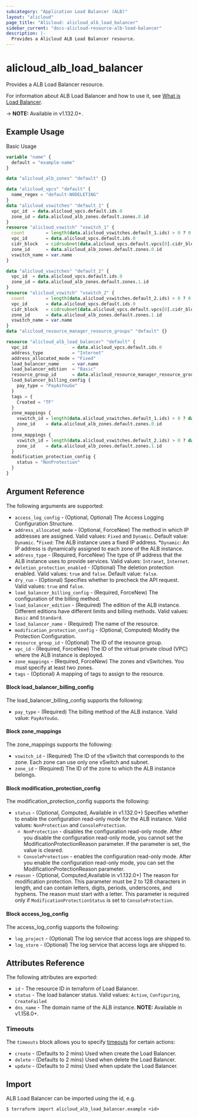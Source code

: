 ```yaml
---
subcategory: "Application Load Balancer (ALB)"
layout: "alicloud"
page_title: "Alicloud: alicloud_alb_load_balancer"
sidebar_current: "docs-alicloud-resource-alb-load-balancer"
description: |-
  Provides a Alicloud ALB Load Balancer resource.
---
```


# alicloud\_alb\_load\_balancer

Provides a ALB Load Balancer resource.

For information about ALB Load Balancer and how to use it, see [What is Load Balancer](https://www.alibabacloud.com/help/doc-detail/197341.htm).

-> **NOTE:** Available in v1.132.0+.

## Example Usage

Basic Usage

```terraform
variable "name" {
  default = "example-name"
}

data "alicloud_alb_zones" "default" {}

data "alicloud_vpcs" "default" {
  name_regex = "default-NODELETING"
}
data "alicloud_vswitches" "default_1" {
  vpc_id  = data.alicloud_vpcs.default.ids.0
  zone_id = data.alicloud_alb_zones.default.zones.0.id
}
resource "alicloud_vswitch" "vswitch_1" {
  count        = length(data.alicloud_vswitches.default_1.ids) > 0 ? 0 : 1
  vpc_id       = data.alicloud_vpcs.default.ids.0
  cidr_block   = cidrsubnet(data.alicloud_vpcs.default.vpcs[0].cidr_block, 8, 2)
  zone_id      = data.alicloud_alb_zones.default.zones.0.id
  vswitch_name = var.name
}

data "alicloud_vswitches" "default_2" {
  vpc_id  = data.alicloud_vpcs.default.ids.0
  zone_id = data.alicloud_alb_zones.default.zones.1.id
}
resource "alicloud_vswitch" "vswitch_2" {
  count        = length(data.alicloud_vswitches.default_2.ids) > 0 ? 0 : 1
  vpc_id       = data.alicloud_vpcs.default.ids.0
  cidr_block   = cidrsubnet(data.alicloud_vpcs.default.vpcs[0].cidr_block, 8, 4)
  zone_id      = data.alicloud_alb_zones.default.zones.1.id
  vswitch_name = var.name
}
data "alicloud_resource_manager_resource_groups" "default" {}

resource "alicloud_alb_load_balancer" "default" {
  vpc_id                 = data.alicloud_vpcs.default.ids.0
  address_type           = "Internet"
  address_allocated_mode = "Fixed"
  load_balancer_name     = var.name
  load_balancer_edition  = "Basic"
  resource_group_id      = data.alicloud_resource_manager_resource_groups.default.groups.0.id
  load_balancer_billing_config {
    pay_type = "PayAsYouGo"
  }
  tags = {
    Created = "TF"
  }
  zone_mappings {
    vswitch_id = length(data.alicloud_vswitches.default_1.ids) > 0 ? data.alicloud_vswitches.default_1.ids[0] : concat(alicloud_vswitch.vswitch_1.*.id, [""])[0]
    zone_id    = data.alicloud_alb_zones.default.zones.0.id
  }
  zone_mappings {
    vswitch_id = length(data.alicloud_vswitches.default_2.ids) > 0 ? data.alicloud_vswitches.default_2.ids[0] : concat(alicloud_vswitch.vswitch_2.*.id, [""])[0]
    zone_id    = data.alicloud_alb_zones.default.zones.1.id
  }
  modification_protection_config {
    status = "NonProtection"
  }
}

```

## Argument Reference

The following arguments are supported:

* `access_log_config` - (Optional, Optional) The Access Logging Configuration Structure.
* `address_allocated_mode` - (Optional, ForceNew) The method in which IP addresses are assigned. Valid values: `Fixed` and `Dynamic`. Default value: `Dynamic`.
  *`Fixed`: The ALB instance uses a fixed IP address. 
  *`Dynamic`: An IP address is dynamically assigned to each zone of the ALB instance.
* `address_type` - (Required, ForceNew) The type of IP address that the ALB instance uses to provide services. Valid values: `Intranet`, `Internet`.
* `deletion_protection_enabled` - (Optional) The deletion protection enabled. Valid values: `true` and `false`. Default value: `false`.
* `dry_run` - (Optional) Specifies whether to precheck the API request. Valid values: `true` and `false`.
* `load_balancer_billing_config` - (Required, ForceNew) The configuration of the billing method.
* `load_balancer_edition` - (Required) The edition of the ALB instance. Different editions have different limits and billing methods.  Valid values: `Basic` and `Standard`.
* `load_balancer_name` - (Required) The name of the resource.
* `modification_protection_config` - (Optional, Computed) Modify the Protection Configuration.
* `resource_group_id` - (Optional) The ID of the resource group.
* `vpc_id` - (Required, ForceNew) The ID of the virtual private cloud (VPC) where the ALB instance is deployed.
* `zone_mappings` - (Required, ForceNew) The zones and vSwitches. You must specify at least two zones.
* `tags` - (Optional) A mapping of tags to assign to the resource.

#### Block load_balancer_billing_config

The load_balancer_billing_config supports the following:

* `pay_type` - (Required) The billing method of the ALB instance. Valid value: `PayAsYouGo`.

#### Block zone_mappings

The zone_mappings supports the following: 

* `vswitch_id` - (Required) The ID of the vSwitch that corresponds to the zone. Each zone can use only one vSwitch and subnet.
* `zone_id` - (Required) The ID of the zone to which the ALB instance belongs.

#### Block modification_protection_config

The modification_protection_config supports the following: 

* `status` - (Optional, Computed, Available in v1.132.0+) Specifies whether to enable the configuration read-only mode for the ALB instance. Valid values: `NonProtection` and `ConsoleProtection`.
  * `NonProtection` - disables the configuration read-only mode. After you disable the configuration read-only mode, you cannot set the ModificationProtectionReason parameter. If the parameter is set, the value is cleared.
  * `ConsoleProtection` - enables the configuration read-only mode. After you enable the configuration read-only mode, you can set the ModificationProtectionReason parameter.
* `reason` - (Optional, Computed,Available in v1.132.0+) The reason for modification protection. This parameter must be 2 to 128 characters in length, and can contain letters, digits, periods, underscores, and hyphens. The reason must start with a letter. This parameter is required only if `ModificationProtectionStatus` is set to `ConsoleProtection`.

#### Block access_log_config

The access_log_config supports the following: 

* `log_project` - (Optional) The log service that access logs are shipped to.
* `log_store` - (Optional) The log service that access logs are shipped to.

## Attributes Reference

The following attributes are exported:

* `id` - The resource ID in terraform of Load Balancer.
* `status` - The load balancer status. Valid values: `Active`, `Configuring`, `CreateFailed`
* `dns_name` - The domain name of the ALB instance. **NOTE:** Available in v1.158.0+.

### Timeouts

The `timeouts` block allows you to specify [timeouts](https://www.terraform.io/docs/configuration-0-11/resources.html#timeouts) for certain actions:

* `create` - (Defaults to 2 mins) Used when create the Load Balancer.
* `delete` - (Defaults to 2 mins) Used when delete the Load Balancer.
* `update` - (Defaults to 2 mins) Used when update the Load Balancer.

## Import

ALB Load Balancer can be imported using the id, e.g.

```
$ terraform import alicloud_alb_load_balancer.example <id>
```

